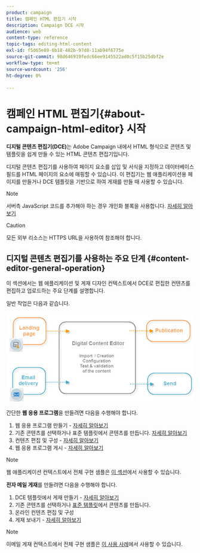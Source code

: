 ```yaml
---
product: campaign
title: 캠페인 HTML 편집기 시작
description: Campaign DCE 시작
audience: web
content-type: reference
topic-tags: editing-html-content
exl-id: f5d65e89-6b18-482b-97d8-11ab94f6775e
source-git-commit: 98d646919fedc66ee9145522ad0c5f15b25dbf2e
workflow-type: tm+mt
source-wordcount: '256'
ht-degree: 0%

---
```


# 캠페인 HTML 편집기{#about-campaign-html-editor} 시작

**디지털 콘텐츠 편집기(DCE)**&#x200B;는 Adobe Campaign 내에서 HTML 형식으로 콘텐츠 및 템플릿을 쉽게 만들 수 있는 HTML 콘텐츠 편집기입니다.

디지털 콘텐츠 편집기를 사용하여 페이지 요소를 삽입 및 서식을 지정하고 데이터베이스 필드를 HTML 페이지의 요소에 매핑할 수 있습니다. 이 편집기는 웹 애플리케이션용 페이지를 만들거나 DCE 템플릿을 기반으로 하여 게재를 만들 때 사용할 수 있습니다.

>[!NOTE]
>
>서버측 JavaScript 코드를 추가해야 하는 경우 개인화 블록을 사용합니다. [자세히 알아보기](../../delivery/using/personalization-blocks.md)

>[!CAUTION]
>
>모든 외부 리소스는 HTTPS URL을 사용하여 참조해야 합니다.

## 디지털 콘텐츠 편집기를 사용하는 주요 단계 {#content-editor-general-operation}

이 섹션에서는 웹 애플리케이션 및 게재 디자인 컨텍스트에서 DCE로 편집한 컨텐츠를 편집하고 업로드하는 주요 단계를 설명합니다.

일반 작업은 다음과 같습니다.

![](assets/dce_schema.png)

간단한 **웹 응용 프로그램**&#x200B;을 만들려면 다음을 수행해야 합니다.

1. 웹 응용 프로그램 만들기 - [자세히 알아보기](../../web/using/creating-a-landing-page.md)
1. 기존 콘텐츠를 선택하거나 표준 템플릿에서 콘텐츠를 만듭니다. [자세히 알아보기](../../web/using/template-management.md)
1. 컨텐츠 편집 및 구성 - [자세히 알아보기](../../web/using/editing-content.md)
1. 웹 응용 프로그램 게시 - [자세히 알아보기](../../web/using/creating-a-landing-page.md#step-3---publishing-content)

>[!NOTE]
>
>웹 애플리케이션 컨텍스트에서 전체 구현 샘플은 [이 섹션](../../web/using/creating-a-landing-page.md)에서 사용할 수 있습니다.

**전자 메일 게재**&#x200B;를 만들려면 다음을 수행해야 합니다.

1. DCE 템플릿에서 게재 만들기 - [자세히 알아보기](../../web/using/use-case--creating-an-email-delivery.md)
1. 기존 콘텐츠를 선택하거나 [표준 템플릿](../../web/using/template-management.md)에서 콘텐츠를 만듭니다.
1. 온라인 컨텐츠 편집 및 구성
1. 게재 보내기 - [자세히 알아보기](../../delivery/using/steps-about-delivery-creation-steps.md)

>[!NOTE]
>
>이메일 게재 컨텍스트에서 전체 구현 샘플은 [이 사용 사례](../../web/using/use-case--creating-an-email-delivery.md)에서 사용할 수 있습니다.
